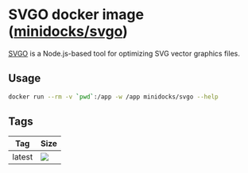 SVGO docker image ([minidocks/svgo](https://hub.docker.com/r/minidocks/svgo))
=============================================================================

[SVGO](https://github.com/svg/svgo) is a Node.js-based tool for optimizing SVG
vector graphics files.

Usage
-----

```bash
docker run --rm -v `pwd`:/app -w /app minidocks/svgo --help
```

Tags
----

| Tag    | Size                                                                |
|--------|---------------------------------------------------------------------|
| latest | ![](https://images.microbadger.com/badges/image/minidocks/svgo.svg) |
